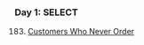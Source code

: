 ### Day 1: SELECT

183. [Customers Who Never Order](https://leetcode.com/problems/customers-who-never-order/)
